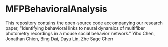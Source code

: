 # MFPBehavioralAnalysis
This repository contains the open-source code accompanying our research paper, "Identifying behavioral links to neural dynamics of multifiber photometry recordings in a mouse social behavior network." Yibo Chen, Jonathan Chien, Bing Dai, Dayu Lin, Zhe Sage Chen
